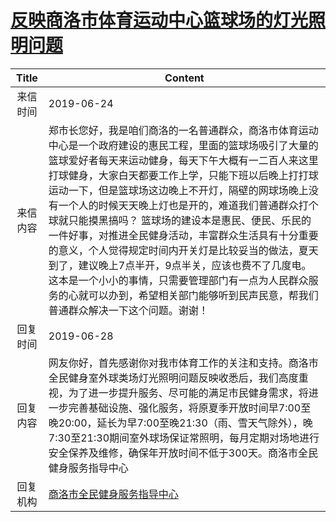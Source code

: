 # <a href="http://www.shangluo.gov.cn/zmhd/ldxxxx.jsp?urltype=leadermail.LeaderMailContentUrl&wbtreeid=1112&leadermailid=5316">反映商洛市体育运动中心篮球场的灯光照明问题</a>
| Title |                                                                                                                                                                        Content                                                                                                                                                                        |
|:-----:|-------------------------------------------------------------------------------------------------------------------------------------------------------------------------------------------------------------------------------------------------------------------------------------------------------------------------------------------------------|
| 来信时间  | 2019-06-24                                                                                                                                                                                                                                                                                                                                            |
| 来信内容  | 郑市长您好，我是咱们商洛的一名普通群众，商洛市体育运动中心是一个政府建设的惠民工程，里面的篮球场吸引了大量的篮球爱好者每天来运动健身，每天下午大概有一二百人来这里打球健身，大家白天都要工作上学，只能下班以后晚上打打球运动一下，但是篮球场这边晚上不开灯，隔壁的网球场晚上没有一个人的时候天天晚上灯也是开的，难道我们普通群众打个球就只能摸黑搞吗？ 篮球场的建设本是惠民、便民、乐民的一件好事，对推进全民健身活动，丰富群众生活具有十分重要的意义，个人觉得规定时间内开关灯是比较妥当的做法，夏天到了，建议晚上7点半开，9点半关，应该也费不了几度电。 这本是一个小小的事情，只需要管理部门有一点为人民群众服务的心就可以办到，希望相关部门能够听到民声民意，帮我们普通群众解决一下这个问题。谢谢！ |
| 回复时间  | 2019-06-28                                                                                                                                                                                                                                                                                                                                            |
| 回复内容  | 网友你好，首先感谢你对我市体育工作的关注和支持。商洛市全民健身室外球类场灯光照明问题反映收悉后，我们高度重视，为了进一步提升服务、尽可能的满足市民健身需求，将进一步完善基础设施、强化服务，将原夏季开放时间早7:00至晚20:00，延长为早7:00至晚21:30（雨、雪天气除外），晚7:30至21:30期间室外球场保证常照明，每月定期对场地进行安全保养及维修，确保年开放时间不低于300天。商洛市全民健身服务指导中心                                                                                                                                      |
| 回复机构  | <a href="../../categories/agencies/商洛市全民健身服务指导中心.md">商洛市全民健身服务指导中心</a>                                                                                                                                                                                                                                                                                |